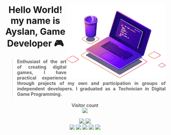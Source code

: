 <div align="center">
 <img src="https://raw.githubusercontent.com/AyslanSE/AyslanSE/main/master/img/computer-illustration.png" width="310px" align="right" alt="ayslan computer" style="max-width:100%;">
 
 <h1> Hello World! <br> my name is Ayslan, Game Developer 🎮 </h1>
 
 > <h4 align="justify"> Enthusiast of the art of creating digital games, I have practical experience through projects of my own and participation in groups of independent developers. I graduated as a Technician in Digital Game Programming.</h4>
 <p align="center"> 
  Visitor count <br>
  <img src="https://profile-counter.glitch.me/ayslan-gamedev/count.svg" />
</p>
</div>

<div style="display: inline_block" align="center" height="auto">
 <a href="https://github.com/Ayslan-gamedev">
  <img height="220em" src="http://github-readme-stats-git-master-ayslan-gamedev.vercel.app/api?username=Ayslan-gamedev&show_icons=true&theme=tokyonight&include_all_commits=true&count_private=true"/>
  <img height="220em" src="http://github-readme-stats-git-master-ayslan-gamedev.vercel.app/api/top-langs/?username=Ayslan-gamedev&layout=compact&langs_count=7&theme=tokyonight"/>
 </a>
</div>
 
<div align="center">
  <a href="https://www.instagram.com/ayslan_gamedev/" target="_blank"><img src="https://img.shields.io/badge/-Instagram-%23E4405F?style=for-the-badge&logo=instagram&logoColor=white" target="_blank"></a>
  <a href="https://www.linkedin.com/in/ayslan-vieira-fontes-079362226/" target="_blank"><img src="https://img.shields.io/badge/-LinkedIn-%230077B5?style=for-the-badge&logo=linkedin&logoColor=white" target="_blank"></a>  
  <a href="https://wa.me/557996824715" target="_blank"><img src="https://img.shields.io/badge/WhatsApp-25D366?style=for-the-badge&logo=whatsapp&logoColor=white" target="_blank"></a> 
  <a href="https://t.me/ayslan_gamedev" target="_blank"><img src="https://img.shields.io/badge/Telegram-2CA5E0?style=for-the-badge&logo=telegram&logoColor=white" target="_blank"></a> 
  <a href = "mailto:ayslan.gamedev@gmail.com"><img src="https://img.shields.io/badge/Gmail-D14836?style=for-the-badge&logo=gmail&logoColor=white" target="_blank"></a>
</div>

